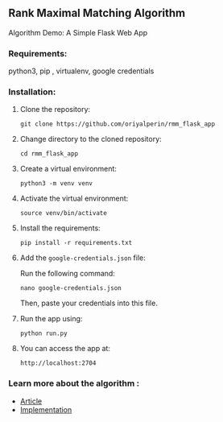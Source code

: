 ## Rank Maximal Matching Algorithm
Algorithm Demo: A Simple Flask Web App

### Requirements:
python3, pip , virtualenv, google credentials

### Installation:

1. Clone the repository:
   ```
   git clone https://github.com/oriyalperin/rmm_flask_app
   ```

2. Change directory to the cloned repository:
   ```
   cd rmm_flask_app
   ```

3. Create a virtual environment:
   ```
   python3 -m venv venv
   ```

4. Activate the virtual environment:
   ```
   source venv/bin/activate
   ```

5. Install the requirements:
   ```
   pip install -r requirements.txt
   ```

6. Add the `google-credentials.json` file:

   Run the following command:
   ```
   nano google-credentials.json
   ```
   Then, paste your credentials into this file.
   

8. Run the app using:
   ```
   python run.py
   ```

9. You can access the app at:
   ```
   http://localhost:2704
   ```

[comment]: <> (The web app can be accessed at )
### Learn more about the algorithm :
* [Article](https://d1wqtxts1xzle7.cloudfront.net/43890109/Rank-maximal_matchings20160319-5330-17us31z-libre.pdf?1458398152=&response-content-disposition=inline%3B+filename%3DRank_maximal_matchings.pdf&Expires=1673263482&Signature=QWSV3VJZC2I8dPn9D5m~yNr3gHECtLyuRwMTPc9QxVBI5VdQ579hR-~wwF5bprXiCSolrHbsKAzrwTb3OG-lswHm42eLMnWvAUgyKzxVc7V9FTR2expMXWm-5Eaz7nnh-Q1TbaKSm42B0ujvTI5pIkUXYqJohvehO~VFlQHSIPT68IHjX8fNUaPhI5K00xGtCIemxP~eV5Mm-Vh1aTr9uCiGHWRd-jG1qGHfNtI1Kfy33rhqKal0jhvAy2KbuxsGXpWxhmzlVtpttqCDbvRj-9ogzaCB-y0XwSrPa5uSsbZ0bsKsPlpPe7nUnmxYXii5yOXiIcdicZ~o~Z8WZRSOuQ__&Key-Pair-Id=APKAJLOHF5GGSLRBV4ZA)
* [Implementation](https://github.com/OLAnetworkx/networkx/blob/rank-maximal-matching/networkx/algorithms/bipartite/rank_maximal_matching.py)
